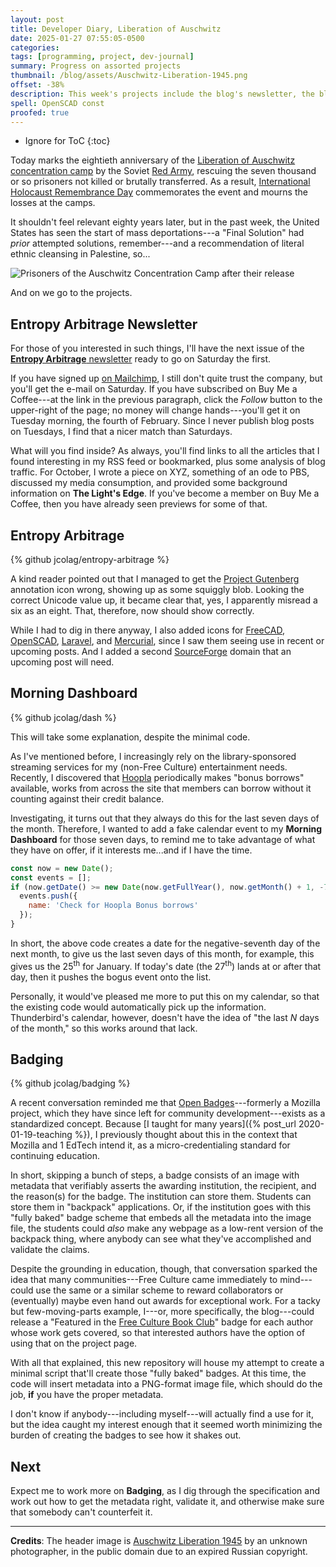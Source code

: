 ```yaml
---
layout: post
title: Developer Diary, Liberation of Auschwitz
date: 2025-01-27 07:55:05-0500
categories:
tags: [programming, project, dev-journal]
summary: Progress on assorted projects
thumbnail: /blog/assets/Auschwitz-Liberation-1945.png
offset: -38%
description: This week's projects include the blog's newsletter, the blog's code, my morning dashboard, and Open Badges.
spell: OpenSCAD const
proofed: true
---
```


* Ignore for ToC
{:toc}

Today marks the eightieth anniversary of the [Liberation of Auschwitz concentration camp](https://en.wikipedia.org/wiki/Liberation_of_Auschwitz_concentration_camp) by the Soviet [Red Army](https://en.wikipedia.org/wiki/Red_Army), rescuing the seven thousand or so prisoners not killed or brutally transferred.  As a result, [International Holocaust Remembrance Day](https://en.wikipedia.org/wiki/International_Holocaust_Remembrance_Day) commemorates the event and mourns the losses at the camps.

It shouldn't feel relevant eighty years later, but in the past week, the United States has seen the start of mass deportations---a "Final Solution" had *prior* attempted solutions, remember---and a recommendation of literal ethnic cleansing in Palestine, so...

![Prisoners of the Auschwitz Concentration Camp after their release](/blog/assets/Auschwitz-Liberation-1945.png "I can't help liking the fellow in front, the only person who seems to realize that somebody set up a camera because of the symbolic importance of the event")

And on we go to the projects.

## Entropy Arbitrage Newsletter

For those of you interested in such things, I'll have the next issue of the [**Entropy Arbitrage** newsletter](https://www.buymeacoffee.com/jcolag) ready to go on Saturday the first.

If you have signed up [on Mailchimp](https://entropy-arbitrage.mailchimpsites.com/), I still don't quite trust the company, but you'll get the e-mail on Saturday.  If you have subscribed on Buy Me a Coffee---at the link in the previous paragraph, click the *Follow* button to the upper-right of the page; no money will change hands---you'll get it on Tuesday morning, the fourth of February.  Since I never publish blog posts on Tuesdays, I find that a nicer match than Saturdays.

What will you find inside?  As always, you'll find links to all the articles that I found interesting in my RSS feed or bookmarked, plus some analysis of blog traffic.  For October, I wrote a piece on XYZ, something of an ode to PBS, discussed my media consumption, and provided some background information on **The Light's Edge**.  If you've become a member on Buy Me a Coffee, then you have already seen previews for some of that.

## Entropy Arbitrage

{% github jcolag/entropy-arbitrage %}

A kind reader pointed out that I managed to get the [Project Gutenberg](https://www.gutenberg.org/) annotation icon wrong, showing up as some squiggly blob.  Looking the correct Unicode value up, it became clear that, yes, I apparently misread a six as an eight.  That, therefore, now should show correctly.

While I had to dig in there anyway, I also added icons for [FreeCAD](https://www.freecad.org/), [OpenSCAD](https://openscad.org/), [Laravel](https://laravel.com/), and [Mercurial](https://www.mercurial-scm.org/), since I saw them seeing use in recent or upcoming posts.  And I added a second [SourceForge](https://sourceforge.net) domain that an upcoming post will need.

## Morning Dashboard

{% github jcolag/dash %}

This will take some explanation, despite the minimal code.

As I've mentioned before, I increasingly rely on the library-sponsored streaming services for my (non-Free Culture) entertainment needs.  Recently, I discovered that [Hoopla](https://www.hoopladigital.com/) periodically makes "bonus borrows" available, works from across the site that members can borrow without it counting against their credit balance.

Investigating, it turns out that they always do this for the last seven days of the month.  Therefore, I wanted to add a fake calendar event to my **Morning Dashboard** for those seven days, to remind me to take advantage of what they have on offer, if it interests me...and if I have the time.

```JavaScript
const now = new Date();
const events = [];
if (now.getDate() >= new Date(now.getFullYear(), now.getMonth() + 1, -7).getDate()) {
  events.push({
    name: 'Check for Hoopla Bonus borrows'
  });
}
```

In short, the above code creates a date for the negative-seventh day of the next month, to give us the last seven days of this month, for example, this gives us the 25<sup>th</sup> for January.  If today's date (the 27<sup>th</sup>) lands at or after that day, then it pushes the bogus event onto the list.

Personally, it would've pleased me more to put this on my calendar, so that the existing code would automatically pick up the information.  Thunderbird's calendar, however, doesn't have the idea of "the last *N* days of the month," so this works around that lack.

## Badging

{% github jcolag/badging %}

A recent conversation reminded me that [Open Badges](https://openbadges.org/)---formerly a Mozilla project, which they have since left for community development---exists as a standardized concept.  Because [I taught for many years]({% post_url 2020-01-19-teaching %}), I previously thought about this in the context that Mozilla and 1 EdTech intend it, as a micro-credentialing standard for continuing education.

In short, skipping a bunch of steps, a badge consists of an image with metadata that verifiably asserts the awarding institution, the recipient, and the reason(s) for the badge.  The institution can store them.  Students can store them in "backpack" applications.  Or, if the institution goes with this "fully baked" badge scheme that embeds all the metadata into the image file, the students could *also* make any webpage as a low-rent version of the backpack thing, where anybody can see what they've accomplished and validate the claims.

Despite the grounding in education, though, that conversation sparked the idea that many communities---Free Culture came immediately to mind---could use the same or a similar scheme to reward collaborators or (eventually) maybe even hand out awards for exceptional work.  For a tacky but few-moving-parts example, I---or, more specifically, the blog---could release a "Featured in the [Free Culture Book Club](/blog/tag/book-club)" badge for each author whose work gets covered, so that interested authors have the option of using that on the project page.

With all that explained, this new repository will house my attempt to create a minimal script that'll create those "fully baked" badges.  At this time, the code will insert metadata into a PNG-format image file, which should do the job, **if** you have the proper metadata.

I don't know if anybody---including myself---will actually find a use for it, but the idea caught my interest enough that it seemed worth minimizing the burden of creating the badges to see how it shakes out.

## Next

Expect me to work more on **Badging**, as I dig through the specification and work out how to get the metadata right, validate it, and otherwise make sure that somebody can't counterfeit it.

* * *

**Credits**:  The header image is [Auschwitz Liberation 1945](https://en.wikipedia.org/wiki/File:Auschwitz_Liberation_1945.jpg) by an unknown photographer, in the public domain due to an expired Russian copyright.
